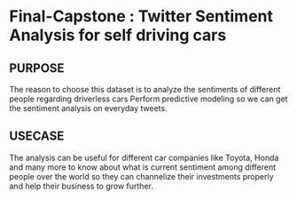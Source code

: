 # Final-Capstone : Twitter Sentiment Analysis for self driving cars

## PURPOSE

The reason to choose this dataset is to analyze the sentiments of different people regarding driverless cars 
Perform predictive modeling so we can get the sentiment analysis on everyday tweets. 

## USECASE

The analysis can be useful for different car companies like Toyota, Honda and many more to know about what is 
current sentiment among different people over the world so they can channelize their investments properly and 
help their business to grow further.
